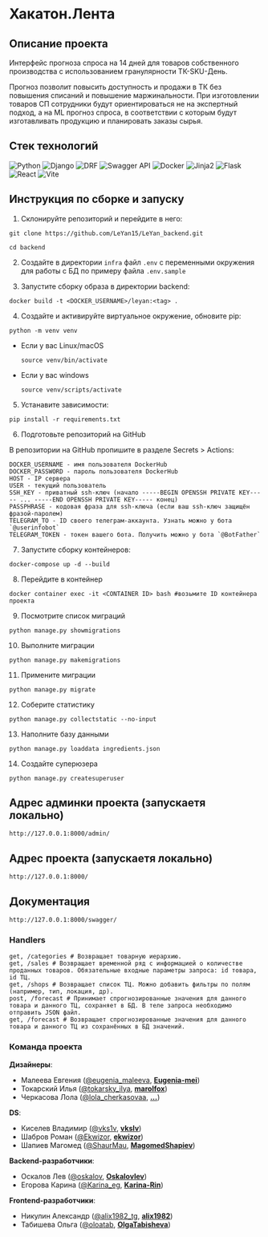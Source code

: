 # Хакатон.Лента

## Описание проекта
Интерфейс прогноза спроса на 14 дней для товаров собственного производства с использованием гранулярности ТК-SKU-День.

Прогноз позволит повысить доступность и продажи в ТК без повышения списаний и повышение маржинальности.
При изготовлении товаров СП сотрудники будут ориентироваться не на экспертный подход, а на ML прогноз спроса, в соответствии с которым будут изготавливать продукцию и планировать заказы сырья.

## Стек технологий
![Python](https://img.shields.io/badge/Python-3.11-blue) ![Django](https://img.shields.io/badge/Django-3.2-green) ![DRF](https://img.shields.io/badge/DRF-3.12-orange) ![Swagger API](https://img.shields.io/badge/Swagger-API-green2) ![Docker](https://img.shields.io/badge/Docker-blue) ![Jinja2](https://img.shields.io/badge/Jinja2-3.1.2-red) ![Flask](https://img.shields.io/badge/Flask-2.3.3-cyan) ![React](https://img.shields.io/badge/React-teal) ![Vite](https://img.shields.io/badge/Vite-blue_violet)

## Инструкция по сборке и запуску
1. Склонируйте репозиторий и перейдите в него:
```
git clone https://github.com/LeYan15/LeYan_backend.git
```
```
cd backend
```
2. Создайте в директории `infra` файл `.env` с переменными окружения для работы
с БД по примеру файла `.env.sample`

3. Запустите сборку образа в директории backend:
```
docker build -t <DOCKER_USERNAME>/leyan:<tag> .
```
4. Создайте и активируйте виртуальное окружение, обновите pip:
```
python -m venv venv
```

* Если у вас Linux/macOS
    ```
    source venv/bin/activate
    ```

* Если у вас windows
    ```
    source venv/scripts/activate
    ```

5. Устанавите зависимости:
```
pip install -r requirements.txt
```
6. Подготовьте репозиторий на GitHub

В репозитории на GitHub пропишите в разделе Secrets > Actions:
```
DOCKER_USERNAME - имя пользователя DockerHub
DOCKER_PASSWORD - пароль пользователя DockerHub
HOST - IP сервера
USER - текущий пользователь
SSH_KEY - приватный ssh-ключ (начало -----BEGIN OPENSSH PRIVATE KEY----- ... -----END OPENSSH PRIVATE KEY----- конец)
PASSPHRASE - кодовая фраза для ssh-ключа (если ваш ssh-ключ защищён фразой-паролем)
TELEGRAM_TO - ID своего телеграм-аккаунта. Узнать можно у бота `@userinfobot`
TELEGRAM_TOKEN - токен вашего бота. Получить можно у бота `@BotFather`
```
7. Запустите сборку контейнеров:
```
docker-compose up -d --build
```
8. Перейдите в контейнер
```
docker container exec -it <CONTAINER ID> bash #возьмите ID контейнера проекта
```
9. Посмотрите список миграций
```
python manage.py showmigrations
```
10. Выполните миграции
```
python manage.py makemigrations
```
11. Примените миграции
```
python manage.py migrate
```
12. Соберите статистику
```
python manage.py collectstatic --no-input
```
13. Наполните базу данными
```
python manage.py loaddata ingredients.json
```
14. Создайте суперюзера
```
python manage.py createsuperuser
```

## Адрес админки проекта (запускаетя локально)
```
http://127.0.0.1:8000/admin/
```

## Адрес проекта (запускаетя локально)
```
http://127.0.0.1:8000/
```

## Документация
```
http://127.0.0.1:8000/swagger/
```

### Handlers
```
get, /categories # Возвращает товарную иерархию.
get, /sales # Возвращает временной ряд с информацией о количестве проданных товаров. Обязательные входные параметры запроса: id товара, id ТЦ.
get, /shops # Возвращает список ТЦ. Можно добавить фильтры по полям (например, тип, локация, др).
post, /forecast # Принимает спрогнозированные значения для данного товара и данного ТЦ, сохраняет в БД. В теле запроса необходимо отправить JSON файл.
get, /forecast # Возвращает спрогнозированные значения для данного товара и данного ТЦ из сохранённых в БД значений.
```

### Команда проекта

**Дизайнеры**:
- Малеева Евгения ([@eugenia_maleeva](https://t.me/eugenia_maleeva), **[Eugenia-mei](https://github.com/Eugenia-mei)**)
- Токарский Илья ([@tokarsky_ilya](https://t.me/tokarsky_ilya), **[marolfox](https://github.com/marolfox)**)
- Черкасова Лола ([@lola_cherkasovaa](https://t.me/lola_cherkasovaa), **[...](https://github.com/...)**)

**DS**:
- Киселев Владимир ([@vks1v](https://t.me/vks1v), **[vkslv](https://github.com/vkslv)**)
- Шабров Роман ([@Ekwizor](https://t.me/Ekwizor), **[ekwizor](https://github.com/ekwizor)**)
- Шапиев Магомед ([@ShaurMau](https://t.me/ShaurMau), **[MagomedShapiev](https://github.com/MagomedShapiev)**)

**Backend-разработчики**:
- Оскалов Лев ([@oskalov](https://t.me/oskalov), **[Oskalovlev](https://github.com/Oskalovlev)**)
- Егорова Карина ([@Karina_eg](https://t.me/Karina_eg), **[Karina-Rin](https://github.com/Karina-Rin)**)

**Frontend-разработчики**:
- Никулин Александр ([@alix1982_tg](https://t.me/alix1982_tg), **[alix1982](https://github.com/https://github.com/alix1982)**)
- Табишева Ольга ([@oloatab](https://t.me/oloatab), **[OlgaTabisheva](https://github.com/OlgaTabisheva)**)
